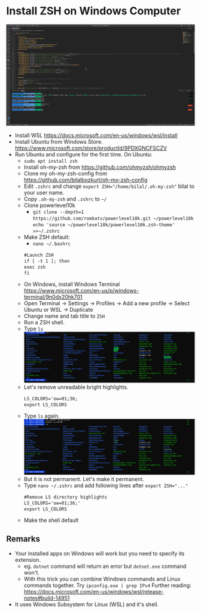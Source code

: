 # Install ZSH on Windows Computer
![header](resources/header.png)

- Install WSL https://docs.microsoft.com/en-us/windows/wsl/install
- Install Ubuntu from Windows Store. https://www.microsoft.com/store/productId/9PDXGNCFSCZV 
- Run Ubuntu and configure for the first time. On Ubuntu: 
    - `sudo apt install zsh`
    - Install oh-my-zsh from https://github.com/ohmyzsh/ohmyzsh
    - Clone my oh-my-zsh-config from https://github.com/bilalbozkurt/oh-my-zsh-config
    - Edit `.zshrc` and change `export ZSH="/home/bilal/.oh-my-zsh"` bilal to your user name.
    - Copy `.oh-my-zsh` and `.zshrc` to `~/`
    - Clone powerlevel10k 
        - `git clone --depth=1 https://github.com/romkatv/powerlevel10k.git ~/powerlevel10k`
           `echo 'source ~/powerlevel10k/powerlevel10k.zsh-theme' >>~/.zshrc`
    - Make ZSH default:
        - `nano ~/.bashrc`
        ```
        #Launch ZSH
        if [ -t 1 ]; then
        exec zsh
        fi
        ```
    - On Windows, install Windows Terminal https://www.microsoft.com/en-us/p/windows-terminal/9n0dx20hk701
    - Open Terminal -> Settings -> Profiles -> Add a new profile -> Select Ubuntu or WSL -> Duplicate
    - Change name and tab title to `ZSH`
    - Run a ZSH shell. 
    - Type ``ls`` 
    ![pic1](resources/pic1.png)
    - Let's remove unreadable bright highlights.
        ```
        LS_COLORS='ow=01;36;
        export LS_COLORS
        ```
    - Type ``ls`` again.
    ![pic2](resources/pic2.png)
    - But it is not permanent. Let's make it permanent.
    - Type `nano ~/.zshrc` and add following lines after `export ZSH="..."`
        ```
        #Remove LS directory highlights
        LS_COLORS='ow=01;36;'
        export LS_COLORS
        ```
    - Make the shell default

## Remarks
- Your installed apps on Windows will work but you need to specify its extension.
    - eg. `dotnet` command will return an error but `dotnet.exe` command won't.
    - With this trick you can combine Windows commands and Linux commands together. Try `ipconfig.exe | grep IPv4` Further reading: https://docs.microsoft.com/en-us/windows/wsl/release-notes#build-14951
- It uses Windows Subsystem for Linux (WSL) and it's shell.

